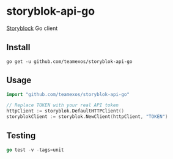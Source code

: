 # storyblok-api-go

[Storyblock](https://www.storyblok.com/docs/api/content-delivery) Go client

## Install

```
go get -u github.com/teamexos/storyblok-api-go
```

## Usage

```go
import "github.com/teamexos/storyblok-api-go"

// Replace TOKEN with your real API token
httpClient := storyblok.DefaultHTTPClient()
storyblokClient := storyblok.NewClient(httpClient, "TOKEN")
```

## Testing

```go
go test -v -tags=unit
```
